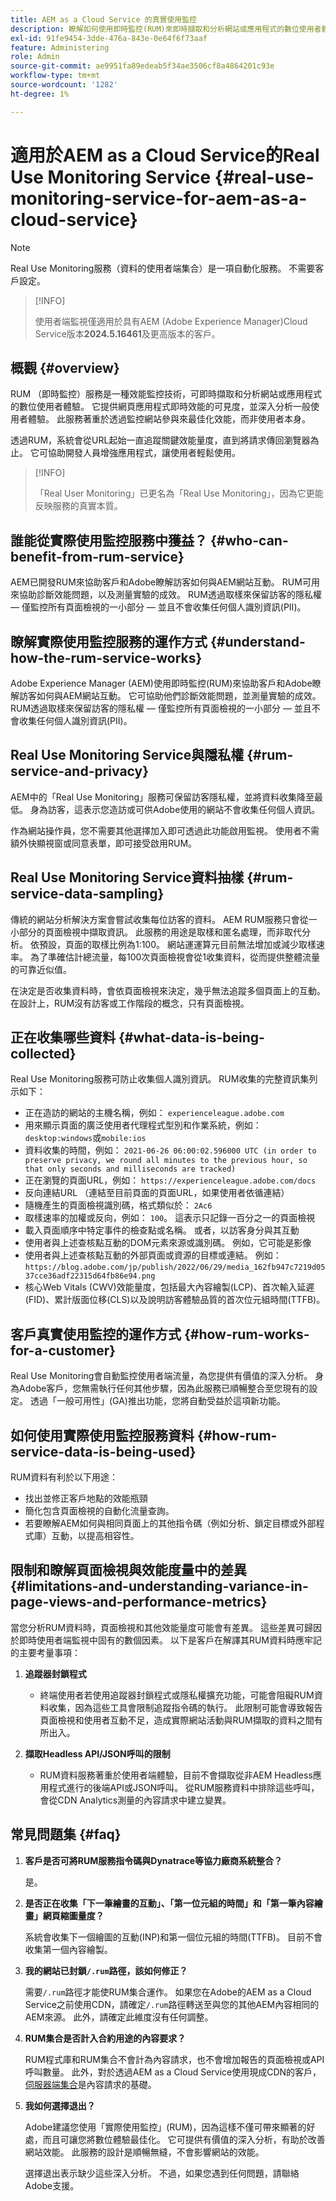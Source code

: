 ```yaml
---
title: AEM as a Cloud Service 的真實使用監控
description: 瞭解如何使用即時監控(RUM)來即時擷取和分析網站或應用程式的數位使用者體驗。
exl-id: 91fe9454-3dde-476a-843e-0e64f6f73aaf
feature: Administering
role: Admin
source-git-commit: ae9951fa89edeab5f34ae3506cf8a4864201c93e
workflow-type: tm+mt
source-wordcount: '1282'
ht-degree: 1%

---
```


# 適用於AEM as a Cloud Service的Real Use Monitoring Service {#real-use-monitoring-service-for-aem-as-a-cloud-service}

>[!NOTE]
>
>Real Use Monitoring服務（資料的使用者端集合）是一項自動化服務。 不需要客戶設定。

>[!INFO]
>
>使用者端監視僅適用於具有AEM (Adobe Experience Manager)Cloud Service版本&#x200B;**2024.5.16461**&#x200B;及更高版本的客戶。

## 概觀 {#overview}

RUM （即時監控）服務是一種效能監控技術，可即時擷取和分析網站或應用程式的數位使用者體驗。 它提供網頁應用程式即時效能的可見度，並深入分析一般使用者體驗。 此服務著重於透過監控網站參與來最佳化效能，而非使用者本身。

透過RUM，系統會從URL起始一直追蹤關鍵效能量度，直到將請求傳回瀏覽器為止。 它可協助開發人員增強應用程式，讓使用者輕鬆使用。

>[!INFO]
>
>「Real User Monitoring」已更名為「Real Use Monitoring」，因為它更能反映服務的真實本質。

## 誰能從實際使用監控服務中獲益？ {#who-can-benefit-from-rum-service}

AEM已開發RUM來協助客戶和Adobe瞭解訪客如何與AEM網站互動。 RUM可用來協助診斷效能問題，以及測量實驗的成效。 RUM透過取樣來保留訪客的隱私權 — 僅監控所有頁面檢視的一小部分 — 並且不會收集任何個人識別資訊(PII)。


## 瞭解實際使用監控服務的運作方式 {#understand-how-the-rum-service-works}

Adobe Experience Manager (AEM)使用即時監控(RUM)來協助客戶和Adobe瞭解訪客如何與AEM網站互動。 它可協助他們診斷效能問題，並測量實驗的成效。 RUM透過取樣來保留訪客的隱私權 — 僅監控所有頁面檢視的一小部分 — 並且不會收集任何個人識別資訊(PII)。

## Real Use Monitoring Service與隱私權 {#rum-service-and-privacy}

AEM中的「Real Use Monitoring」服務可保留訪客隱私權，並將資料收集降至最低。 身為訪客，這表示您造訪或可供Adobe使用的網站不會收集任何個人資訊。

作為網站操作員，您不需要其他選擇加入即可透過此功能啟用監視。 使用者不需額外快顯視窗或同意表單，即可接受啟用RUM。

## Real Use Monitoring Service資料抽樣 {#rum-service-data-sampling}

傳統的網站分析解決方案會嘗試收集每位訪客的資料。 AEM RUM服務只會從一小部分的頁面檢視中擷取資訊。 此服務的用途是取樣和匿名處理，而非取代分析。 依預設，頁面的取樣比例為1:100。 網站運運算元目前無法增加或減少取樣速率。 為了準確估計總流量，每100次頁面檢視會從1收集資料，從而提供整體流量的可靠近似值。

在決定是否收集資料時，會依頁面檢視來決定，幾乎無法追蹤多個頁面上的互動。 在設計上，RUM沒有訪客或工作階段的概念，只有頁面檢視。

## 正在收集哪些資料 {#what-data-is-being-collected}

Real Use Monitoring服務可防止收集個人識別資訊。 RUM收集的完整資訊集列示如下：

* 正在造訪的網站的主機名稱，例如： `experienceleague.adobe.com`
* 用來顯示頁面的廣泛使用者代理程式型別和作業系統，例如： `desktop:windows`或`mobile:ios`
* 資料收集的時間，例如： `2021-06-26 06:00:02.596000 UTC (in order to preserve privacy, we round all minutes to the previous hour, so that only seconds and milliseconds are tracked)`
* 正在瀏覽的頁面URL，例如： `https://experienceleague.adobe.com/docs`
* 反向連結URL （連結至目前頁面的頁面URL，如果使用者依循連結）
* 隨機產生的頁面檢視識別碼，格式類似於： `2Ac6`
* 取樣速率的加權或反向，例如： `100`。 這表示只記錄一百分之一的頁面檢視
* 載入頁面順序中特定事件的檢查點或名稱。 或者，以訪客身分與其互動
* 使用者與上述查核點互動的DOM元素來源或識別碼。 例如，它可能是影像
* 使用者與上述查核點互動的外部頁面或資源的目標或連結。 例如：`https://blog.adobe.com/jp/publish/2022/06/29/media_162fb947c7219d0537cce36adf22315d64fb86e94.png`
* 核心Web Vitals (CWV)效能量度，包括最大內容繪製(LCP)、首次輸入延遲(FID)、累計版面位移(CLS)以及說明訪客體驗品質的首次位元組時間(TTFB)。

## 客戶真實使用監控的運作方式 {#how-rum-works-for-a-customer}

Real Use Monitoring會自動監控使用者端流量，為您提供有價值的深入分析。 身為Adobe客戶，您無需執行任何其他步驟，因為此服務已順暢整合至您現有的設定。 透過「一般可用性」(GA)推出功能，您將自動受益於這項新功能。

<!-- Alexandru: hiding temporarily, until we figure out where this needs to be linked to 

If you wish to leverage more insights with this new feature to optimize your digital experiences effortlessly, please see here (link to Row 99). -->

## 如何使用實際使用監控服務資料 {#how-rum-service-data-is-being-used}

RUM資料有利於以下用途：

* 找出並修正客戶地點的效能瓶頸
* 簡化包含頁面檢視的自動化流量查詢。
* 若要瞭解AEM如何與相同頁面上的其他指令碼（例如分析、鎖定目標或外部程式庫）互動，以提高相容性。

## 限制和瞭解頁面檢視與效能度量中的差異 {#limitations-and-understanding-variance-in-page-views-and-performance-metrics}

當您分析RUM資料時，頁面檢視和其他效能量度可能會有差異。 這些差異可歸因於即時使用者端監視中固有的數個因素。 以下是客戶在解譯其RUM資料時應牢記的主要考量事項：

1. **追蹤器封鎖程式**

   * 終端使用者若使用追蹤器封鎖程式或隱私權擴充功能，可能會阻礙RUM資料收集，因為這些工具會限制追蹤指令碼的執行。 此限制可能會導致報告頁面檢視和使用者互動不足，造成實際網站活動與RUM擷取的資料之間有所出入。

1. **擷取Headless API/JSON呼叫的限制**

   * RUM資料服務著重於使用者端體驗，目前不會擷取從非AEM Headless應用程式進行的後端API或JSON呼叫。 從RUM服務資料中排除這些呼叫，會從CDN Analytics測量的內容請求中建立變異。

## 常見問題集 {#faq}


1. **客戶是否可將RUM服務指令碼與Dynatrace等協力廠商系統整合？**

   是。

1. **是否正在收集「下一筆繪畫的互動」、「第一位元組的時間」和「第一筆內容繪畫」網頁縮圖量度？**

   系統會收集下一個繪圖的互動(INP)和第一個位元組的時間(TTFB)。  目前不會收集第一個內容繪製。

1. **我的網站已封鎖`/.rum`路徑，該如何修正？**

   需要`/.rum`路徑才能使RUM集合運作。 如果您在Adobe的AEM as a Cloud Service之前使用CDN，請確定`/.rum`路徑轉送至與您的其他AEM內容相同的AEM來源。 此外，請確定此維度沒有任何調整。

1. **RUM集合是否計入合約用途的內容要求？**

   RUM程式庫和RUM集合不會計為內容請求，也不會增加報告的頁面檢視或API呼叫數量。 此外，對於透過AEM as a Cloud Service使用現成CDN的客戶，[伺服器端集合](#serverside-collection)是內容請求的基礎。

1. **我如何選擇退出？**

   Adobe建議您使用「實際使用監控」(RUM)，因為這樣不僅可帶來顯著的好處，而且可讓您將數位體驗最佳化。 它可提供有價值的深入分析，有助於改善網站效能。 此服務的設計是順暢無縫，不會影響網站的效能。

   選擇退出表示缺少這些深入分析。 不過，如果您遇到任何問題，請聯絡Adobe支援。
